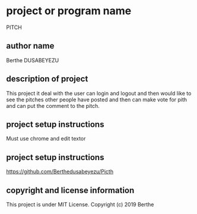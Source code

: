 # project or program name
PITCH

## author name
Berthe DUSABEYEZU

## description of project
This project it deal with the user can login and logout and then would like to see the pitches other people have posted and then can make vote for pith and can put the comment to the pitch.

## project setup instructions
Must use chrome and edit textor
 
## project setup instructions
https://github.com/Berthedusabeyezu/Picth

## copyright and license information
This project is under MIT License. Copyright (c) 2019 Berthe
    